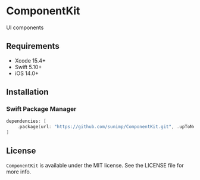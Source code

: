 # ComponentKit

UI components

## Requirements

* Xcode 15.4+
* Swift 5.10+
* iOS 14.0+

## Installation

### Swift Package Manager

```swift
dependencies: [
    .package(url: "https://github.com/sunimp/ComponentKit.git", .upToNextMajor(from: "1.0.0"))
]
```

## License

`ComponentKit` is available under the MIT license. See the LICENSE file for more info.
